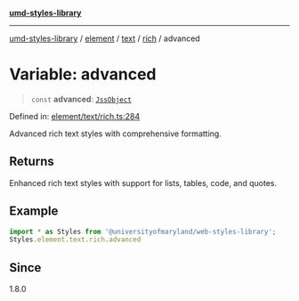 [**umd-styles-library**](../../../../../../README.md)

***

[umd-styles-library](../../../../../../modules.md) / [element](../../../../../README.md) / [text](../../../README.md) / [rich](../README.md) / advanced

# Variable: advanced

> `const` **advanced**: [`JssObject`](../../../../../../utilities/namespaces/transform/type-aliases/JssObject.md)

Defined in: [element/text/rich.ts:284](https://github.com/UMD-Digital/design-system/blob/8021d9898368f604bce452fe4dde6fae3a0578fd/packages/styles/source/element/text/rich.ts#L284)

Advanced rich text styles with comprehensive formatting.

## Returns

Enhanced rich text styles with support for lists, tables, code, and quotes.

## Example

```typescript
import * as Styles from '@universityofmaryland/web-styles-library';
Styles.element.text.rich.advanced
```

## Since

1.8.0
